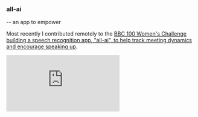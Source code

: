 ### all-ai 
-- an app to empower 

Most recently I contributed remotely to the [BBC 100 Women's Challenge building a speech recognition app, "all-ai", to help track meeting dynamics and encourage speaking up](http://www.bbc.co.uk/mediacentre/latestnews/2017/bbc-100-women-challenge-2017-silicon-valley-reveal-solution).

<iframe src="http://www.bbc.com/news/av/embed/p05j79qx/41531054" frameborder="0" allowfullscreen=""></iframe>
